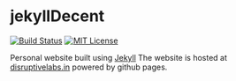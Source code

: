 # jekyllDecent
[![Build Status](https://travis-ci.org/jwillmer/jekyllDecent.svg?branch=gh-pages)](https://travis-ci.org/jwillmer/jekyllDecent) 
[![MIT License](https://img.shields.io/badge/license-MIT-green.svg)](#license)

Personal website built using [Jekyll](https://jekyllrb.com/docs/home/)
The website is hosted at [disruptivelabs.in](http://disruptivelabs.in) powered by github pages.
